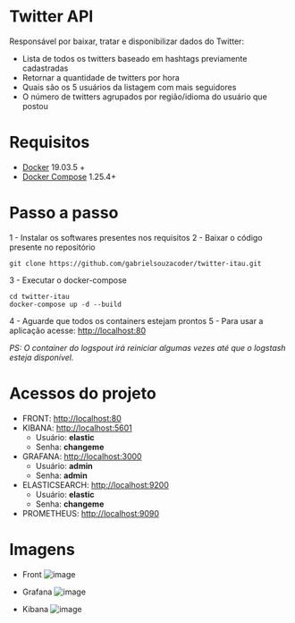 # Twitter API

Responsável por baixar, tratar e disponibilizar dados do Twitter:

- Lista de todos os twitters baseado em hashtags previamente cadastradas
- Retornar a quantidade de twitters por hora
- Quais são os 5 usuários da listagem com mais seguidores
- O número de twitters agrupados por região/idioma do usuário que postou

# Requisitos

- [Docker](https://www.docker.com/products/docker-desktop) 19.03.5 +
- [Docker Compose](https://docs.docker.com/compose/install/) 1.25.4+

# Passo a passo

1 - Instalar os softwares presentes nos requisitos
2 - Baixar o código presente no repositório

```
git clone https://github.com/gabrielsouzacoder/twitter-itau.git
```

3 - Executar o docker-compose

```
cd twitter-itau
docker-compose up -d --build
```

4 - Aguarde que todos os containers estejam prontos
5 - Para usar a aplicação acesse: [http://localhost:80](http://localhost)

_PS: O container do logspout irá reiniciar algumas vezes até que o logstash esteja disponível._

# Acessos do projeto

- FRONT: [http://localhost:80](http://localhost)
- KIBANA: [http://localhost:5601](http://localhost:5601/)
  - Usuário: **elastic**
  - Senha: **changeme**
- GRAFANA: [http://localhost:3000](http://localhost:3000/)
  - Usuário: **admin**
  - Senha: **admin**
- ELASTICSEARCH: [http://localhost:9200](http://localhost:9200/)
  - Usuário: **elastic**
  - Senha: **changeme**
- PROMETHEUS: [http://localhost:9090](http://localhost:9090/)

# Imagens

- Front
  ![image](https://user-images.githubusercontent.com/9288359/75595817-9fab6880-5a6c-11ea-9885-d64824a2e89c.png)
- Grafana
  ![image](https://user-images.githubusercontent.com/9288359/75583086-b68d9300-5a4b-11ea-901c-19ededf389b3.png)

- Kibana
  ![image](https://user-images.githubusercontent.com/9288359/75583176-e6d53180-5a4b-11ea-9a5e-bbfb76ced7f1.png)

